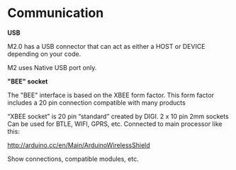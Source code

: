 Communication
=============

**USB**

M2.0 has a USB connector that can act as either a HOST or DEVICE depending on your code.

M2 uses Native USB port only.

**"BEE" socket**

The "BEE" interface is based on the XBEE form factor. This form factor includes a 20 pin connection compatible with many products

“XBEE socket” is 20 pin “standard” created by DIGI. 2 x 10 pin 2mm sockets
Can be used for BTLE, WIFI, GPRS, etc.
Connected to main processor like this:

<http://arduino.cc/en/Main/ArduinoWirelessShield>

Show connections, compatible modules, etc.
